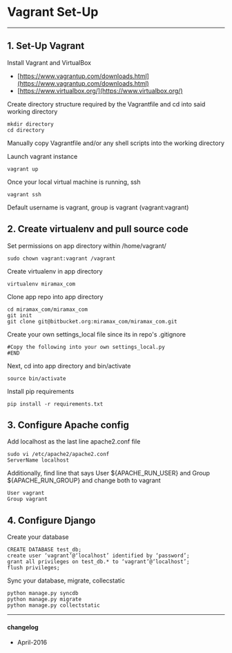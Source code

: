 # Vagrant Set-Up
----
## 1. Set-Up Vagrant
Install Vagrant and VirtualBox

* [https://www.vagrantup.com/downloads.html](https://www.vagrantup.com/downloads.html)
* [https://www.virtualbox.org/](https://www.virtualbox.org/)

Create directory structure required by the Vagrantfile and cd into said working directory

    mkdir directory
    cd directory

Manually copy Vagrantfile and/or any shell scripts into the working directory

Launch vagrant instance

    vagrant up

Once your local virtual machine is running, ssh

    vagrant ssh

Default username is vagrant, group is vagrant (vagrant:vagrant)

## 2. Create virtualenv and pull source code
Set permissions on app directory within /home/vagrant/

    sudo chown vagrant:vagrant /vagrant

Create virtualenv in app directory

    virtualenv miramax_com

Clone app repo into app directory

    cd miramax_com/miramax_com
    git init
    git clone git@bitbucket.org:miramax_com/miramax_com.git

Create your own settings_local file since its in repo's .gitignore

    #Copy the following into your own settings_local.py
    #END

Next, cd into app directory and bin/activate

    source bin/activate

Install pip requirements

    pip install -r requirements.txt

## 3. Configure Apache config
Add localhost as the last line apache2.conf file

    sudo vi /etc/apache2/apache2.conf
    ServerName localhost

Additionally, find line that says User ${APACHE_RUN_USER} and Group ${APACHE_RUN_GROUP} and change both to vagrant

    User vagrant
    Group vagrant

## 4. Configure Django
Create your database

    CREATE DATABASE test_db;
    create user ‘vagrant’@‘localhost’ identified by ‘password’;
    grant all privileges on test_db.* to ‘vagrant’@‘localhost’;
    flush privileges;

Sync your database, migrate, collecstatic

    python manage.py syncdb
    python manage.py migrate
    python manage.py collectstatic


----

#### changelog
* April-2016

